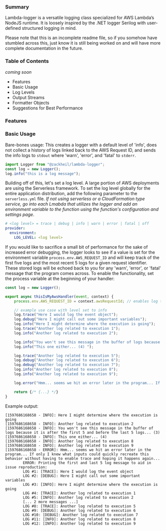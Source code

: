 ### Summary

Lambda-logger is a versatile logging class specialized for AWS Lambda’s NodeJS runtime. It is loosely inspired by the .NET logger Serilog with user-defined structured logging in mind.

Please note that this is an incomplete readme file, so if you somehow have stumbled across this, just know it is still being worked on and will have more complete documentation in the future.

### Table of Contents

_coming soon_

- Features
- Basic Usage
- Log Levels
- Output Streams
- Formatter Objects
- Suggestions for Best Performance

### Features

### Basic Usage

Bare-bones usage: This creates a logger with a default level of 'info', does not collect a history of logs linked back to the AWS Request ID, and sends the info logs to `stdout` where 'warn', 'error', and 'fatal' to `stderr`.

```js
import Logger from "@zackheil/lambda-logger";
const log = new Logger();
log.info("this is a log message");
```

Building off of this, let's set a log level. A large portion of AWS deployments are using the Serverless framework. To set the log level globally for the entire application distribution, add the following parameter to the `serverless.yml` file. _If not using serverless or a CloudFormation type service, go into each Lmabda that utilizes the logger and add an environment variable to the function using the function's configuration and settings page_.

```yml
# <log level> = trace | debug | info | warn | error | fatal | off
provider:
  environment:
    LOG_LEVEL: <log level>
```

If you would like to sacrifice a small bit of performance for the sake of increased error debugging, the logger looks to see if a value is set for the environment variable `process.env.AWS_REQUEST_ID` and will keep track of the first five logs and the most recent 5 logs for a given request identifier. These stored logs will be echoed back to you for any 'warn', 'error', or 'fatal' message that the program comes across. To enable the functionality, set the process variable at the beginning of your handler:

```js
const log = new Logger();

export async thisIsMyAwsHandler(event, context) {
    process.env.AWS_REQUEST_ID = context.awsRequestId; // enables log tracking

    // example use case with level set to info
    log.trace("Here I would log the event object");
    log.debug("Here I might call out some important variables");
    log.info("Here I might determine where the execution is going");
    log.trace("Another log related to execution 1");
    log.info("Another log related to execution 2");

    log.info("You won't see this message in the buffer of logs because it is after the first 5 and before the last 5 logs... (3) ");
    log.info("This one either... (4) ");

    log.trace("Another log related to execution 5");
    log.debug("Another log related to execution 6");
    log.debug("Another log related to execution 7");
    log.info("Another log related to execution 8");
    log.info("Another log related to execution 9");

    log.error("Hmm... seems we hit an error later in the program... If only I knew what inputs could quickly recreate this behavior without having to enable trace and hoping it happens again...");

    return {/* {...} */}
}
```

Example output:

```text
[1597686168658 - INFO]: Here I might determine where the execution is going
[1597686168658 - INFO]: Another log related to execution 2
[1597686168658 - INFO]: You won't see this message in the buffer of logs because it is after the first 5 and before the last 5 logs... (3)
[1597686168658 - INFO]: This one either... (4)
[1597686168658 - INFO]: Another log related to execution 8
[1597686168658 - INFO]: Another log related to execution 9
[1597686168658 - ERROR]: Hmm... seems we hit an error later in the program... If only I knew what inputs could quickly recreate this behavior without having to enable trace and hoping it happens again...
        ERROR: Printing the first and last 5 log message to aid in issue reproduction:
        LOG #1: [TRACE]: Here I would log the event object
        LOG #2: [DEBUG]: Here I might call out some important variables
        LOG #3: [INFO]: Here I might determine where the execution is going
        LOG #4: [TRACE]: Another log related to execution 1
        LOG #5: [INFO]: Another log related to execution 2
        [... 2 more messages ...]
        LOG #8: [TRACE]: Another log related to execution 5
        LOG #9: [DEBUG]: Another log related to execution 6
        LOG #10: [DEBUG]: Another log related to execution 7
        LOG #11: [INFO]: Another log related to execution 8
        LOG #12: [INFO]: Another log related to execution 9

```

